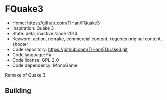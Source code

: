 # FQuake3

- Home: https://github.com/TIHan/FQuake3
- Inspiration: Quake 3
- State: beta, inactive since 2014
- Keyword: action, remake, commercial content, requires original content, shooter
- Code repository: https://github.com/TIHan/FQuake3.git
- Code language: F#
- Code license: GPL-2.0
- Code dependency: MonoGame

Remake of Quake 3.

## Building

